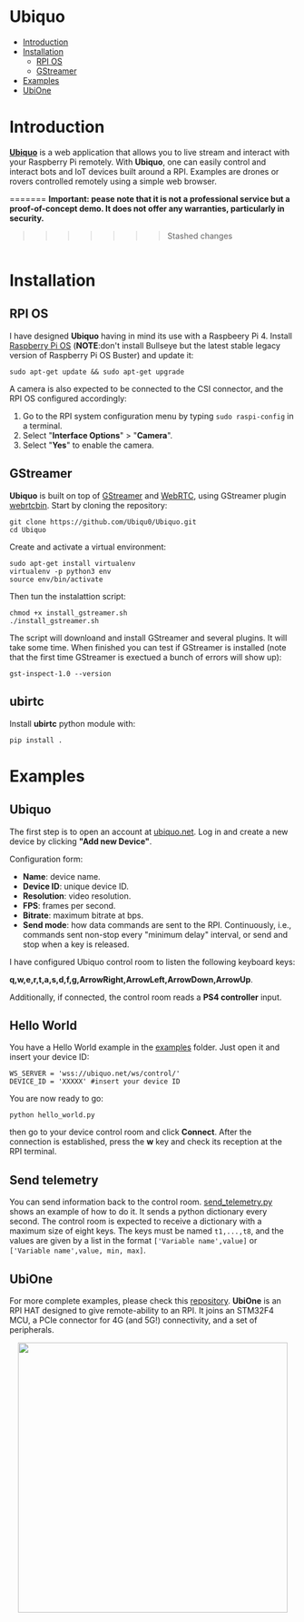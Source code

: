 # Ubiquo


* [Introduction](https://github.com/Ubiqu0/Ubiquo/#introduction)<br>
* [Installation](https://github.com/Ubiqu0/Ubiquo/#installation)<br>
  * [RPI OS](https://github.com/Ubiqu0/Ubiquo/#rpi-os)<br>
  * [GStreamer](https://github.com/Ubiqu0/Ubiquo/#gstreamer)<br>
* [Examples](https://github.com/Ubiqu0/Ubiquo/#examples)<br>
* [UbiOne](https://github.com/Ubiqu0/Ubiquo/#ubione)<br>


# Introduction

**[Ubiquo](https://ubiquo.net)** is a web application that allows you to live stream and interact with your Raspberry Pi remotely. With **Ubiquo**, one can easily control and interact bots and IoT devices built around a RPI.  Examples are drones or rovers controlled remotely using a simple web browser.

=======
**Important: pease note that it is not a professional service but a proof-of-concept demo. It does not offer any warranties, particularly in security.**

>>>>>>> Stashed changes

<p align="center">
  <img src="https://github.com/Ubiqu0/ubiquo_public/blob/main/public/UBIQUO_Control.gif" alt=""/>
</p>


# Installation

## RPI OS

I have designed **Ubiquo** having in mind its use with a Raspbeery Pi 4. Install [Raspberry Pi OS](https://www.raspberrypi.com/software/operating-systems/) (**NOTE**:don't install Bullseye but the latest stable legacy version of Raspberry Pi OS Buster) and update it:

```
sudo apt-get update && sudo apt-get upgrade
```

A camera is also expected to be connected to the CSI connector, and the RPI OS configured accordingly:

1. Go to the RPI system configuration menu by typing ```sudo raspi-config``` in a terminal.
2. Select "**Interface Options**" > "**Camera**".
3. Select "**Yes**" to enable the camera.

## GStreamer


**Ubiquo** is built on top of [GStreamer](https://gitlab.freedesktop.org/gstreamer) and [WebRTC](https://webrtc.org/), using GStreamer plugin [webrtcbin](https://gstreamer.freedesktop.org/documentation/webrtc/index.html). Start by cloning the repository:


```
git clone https://github.com/Ubiqu0/Ubiquo.git
cd Ubiquo
```

Create and activate a virtual environment:

```
sudo apt-get install virtualenv
virtualenv -p python3 env
source env/bin/activate
```

Then tun the instalattion script:

```
chmod +x install_gstreamer.sh
./install_gstreamer.sh
```

The script will downloand and install GStreamer and several plugins. It will take some time. When finished you can test if GStreamer is installed (note that the first time GStreamer is exectued a bunch of errors will show up):

```
gst-inspect-1.0 --version
```

## ubirtc

Install **ubirtc** python module with:

```
pip install .
```


# Examples

## Ubiquo

The first step is to open an account at [ubiquo.net](http://ubiquo.net/). Log in and create a new device by clicking **"Add new Device"**.

Configuration form:
  * **Name**: device name.
  * **Device ID**: unique device ID.
  * **Resolution**: video resolution.
  * **FPS**: frames per second.
  * **Bitrate**: maximum bitrate at bps.
  * **Send mode**: how data commands are sent to the RPI. Continuously, i.e., commands sent non-stop every "minimum delay" interval, or send and stop when a key is released.

I have configured Ubiquo control room to listen the following keyboard keys:

**q,w,e,r,t,a,s,d,f,g,ArrowRight,ArrowLeft,ArrowDown,ArrowUp**.

Additionally, if connected, the control room reads a **PS4 controller** input.


## Hello World

You have a Hello World example in the [examples](https://github.com/Ubiqu0/Ubiquo/tree/main/examples) folder. Just open it and insert your device ID:

```
WS_SERVER = 'wss://ubiquo.net/ws/control/'
DEVICE_ID = 'XXXXX' #insert your device ID
```

You are now ready to go:

```
python hello_world.py
```

then go to your device control room and click **Connect**. After the connection is established, press the **w** key and check its reception at the RPI terminal.


## Send telemetry

You can send information back to the control room. [send_telemetry.py](https://github.com/Ubiqu0/Ubiquo/blob/main/examples/hello_world_telemetry.py) shows an example of how to do it. It sends a python dictionary every second. The control room is expected to receive a dictionary with a maximum size of eight keys. The keys must be named ```t1,...,t8```, and the values are given by a list in the format ```['Variable name',value]``` or ```['Variable name',value, min, max]```.


## UbiOne

For more complete examples, please check this [repository](https://github.com/Ubiqu0/UbiOne). **UbiOne** is an RPI HAT designed to give remote-ability to an RPI. It joins an STM32F4 MCU, a PCIe connector for 4G (and 5G!) connectivity, and a set of peripherals.


<p align="center">
  <img src="https://user-images.githubusercontent.com/7373193/148281317-fad624ce-be21-4af7-b50f-dae3445dfba5.png" height=475 alt=""/>
</p>
